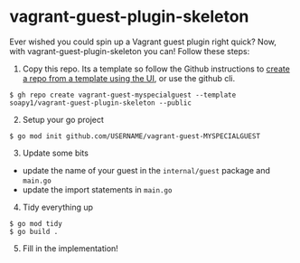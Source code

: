 # vagrant-guest-plugin-skeleton

Ever wished you could spin up a Vagrant guest plugin right quick? Now, with vagrant-guest-plugin-skeleton you can! Follow these steps:

1. Copy this repo. Its a template so follow the Github instructions to [create a repo from a template using the UI](https://docs.github.com/en/repositories/creating-and-managing-repositories/creating-a-repository-from-a-template#creating-a-repository-from-a-template), or use the github cli.
```
$ gh repo create vagrant-guest-myspecialguest --template soapy1/vagrant-guest-plugin-skeleton --public
```

2. Setup your go project
```
$ go mod init github.com/USERNAME/vagrant-guest-MYSPECIALGUEST
```

3. Update some bits
  - update the name of your guest in the `internal/guest` package and `main.go`
  - update the import statements in `main.go`

4. Tidy everything up
```
$ go mod tidy
$ go build .
```

5. Fill in the implementation!
